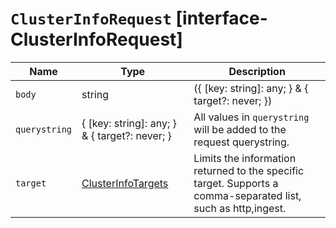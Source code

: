 # `ClusterInfoRequest` [interface-ClusterInfoRequest]

| Name | Type | Description |
| - | - | - |
| `body` | string | ({ [key: string]: any; } & { target?: never; }) | All values in `body` will be added to the request body. |
| `querystring` | { [key: string]: any; } & { target?: never; } | All values in `querystring` will be added to the request querystring. |
| `target` | [ClusterInfoTargets](./ClusterInfoTargets.md) | Limits the information returned to the specific target. Supports a comma-separated list, such as http,ingest. |
